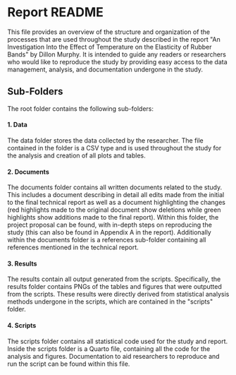 # Report README

This file provides an overview of the structure and organization of the processes that are used throughout the study described in the report
"An Investigation Into the Effect of Temperature on the Elasticity of Rubber Bands" by Dillon Murphy. It is intended to guide any readers or researchers who
would like to reproduce the study by providing easy access to the data management, analysis, and documentation undergone in the study.

## Sub-Folders

The root folder contains the following sub-folders:
 
 #### 1. Data
 
 The data folder stores the data collected by the researcher. The file contained in the folder is a CSV type and is used throughout the study for the analysis 
 and creation of all plots and tables.
 
 #### 2. Documents
 
 The documents folder contains all written documents related to the study. This includes a document describing in detail all edits made 
 from the initial to the final technical report as well as a document highlighting the changes (red highlights made to the original document show deletions while 
 green highlights show additions made to the final report). Within this folder, the project proposal can be found, with in-depth steps on reproducing the study (this can also be found in Appendix A in the report). Additionally within the documents folder is a references sub-folder containing all references mentioned 
 in the technical report.
 
 #### 3. Results
 
 The results contain all output generated from the scripts. Specifically, the results folder contains PNGs of the tables and figures that were outputted from 
 the scripts. These results were directly derived from statistical analysis methods undergone in the scripts, which are contained in the "scripts" folder.
 
 #### 4. Scripts
 
 The scripts folder contains all statistical code used for the study and report. Inside the scripts folder is a Quarto file, containing all the code for the analysis
 and figures. Documentation to aid researchers to reproduce and run the script can be found within this file.
